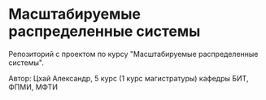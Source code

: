 # Масштабируемые распределенные системы
Репозиторий с проектом по курсу "Масштабируемые распределенные системы".  

Автор: Цхай Александр, 5 курс (1 курс магистратуры) кафедры БИТ, ФПМИ, МФТИ
